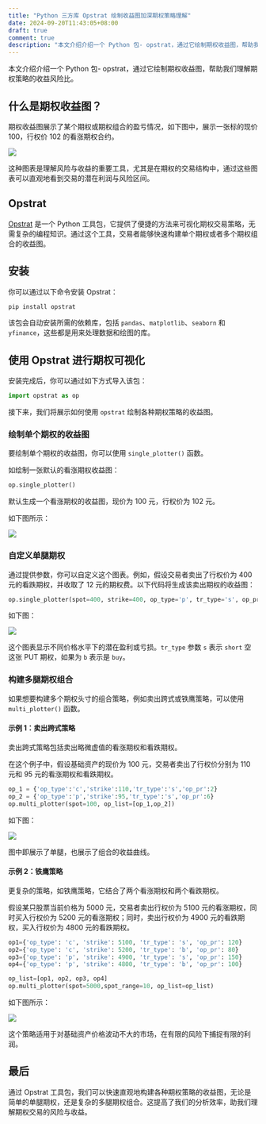 ```yaml
---
title: "Python 三方库 Opstrat 绘制收益图加深期权策略理解"
date: 2024-09-20T11:43:05+08:00
draft: true
comment: true
description: "本文介绍介绍一个 Python 包- opstrat，通过它绘制期权收益图，帮助我们理解期权策略的收益风险比。"
---
```


本文介绍介绍一个 Python 包- opstrat，通过它绘制期权收益图，帮助我们理解期权策略的收益风险比。

## 什么是期权收益图？

期权收益图展示了某个期权或期权组合的盈亏情况，如下图中，展示一张标的现价 100，行权价 102 的看涨期权合约。

![](https://cdn.jsdelivr.net/gh/poloxue/images@2024-09/2024-09-09-visualizing-option-strategy-02.png)

这种图表是理解风险与收益的重要工具，尤其是在期权的交易结构中，通过这些图表可以直观地看到交易的潜在利润与风险区间。

## Opstrat

[Opstrat](https://github.com/hashABCD/opstrat) 是一个 Python 工具包，它提供了便捷的方法来可视化期权交易策略，无需复杂的编程知识。通过这个工具，交易者能够快速构建单个期权或者多个期权组合的收益图。

## 安装

你可以通过以下命令安装 Opstrat：

```bash
pip install opstrat
```

该包会自动安装所需的依赖库，包括 `pandas`、`matplotlib`、`seaborn` 和 `yfinance`，这些都是用来处理数据和绘图的库。

## 使用 Opstrat 进行期权可视化

安装完成后，你可以通过如下方式导入该包：

```python
import opstrat as op
```

接下来，我们将展示如何使用 `opstrat` 绘制各种期权策略的收益图。

### 绘制单个期权的收益图

要绘制单个期权的收益图，你可以使用 `single_plotter()` 函数。

如绘制一张默认的看涨期权收益图：

```python
op.single_plotter()
```

默认生成一个看涨期权的收益图，现价为 100 元，行权价为 102 元。

如下图所示：

![](https://cdn.jsdelivr.net/gh/poloxue/images@2024-09/2024-09-09-visualizing-option-strategy-02.png)

### 自定义单腿期权

通过提供参数，你可以自定义这个图表。例如，假设交易者卖出了行权价为 400 元的看跌期权，并收取了 12 元的期权费。以下代码将生成该卖出期权的收益图：

```python
op.single_plotter(spot=400, strike=400, op_type='p', tr_type='s', op_pr=12)
```

如下图：

![](https://cdn.jsdelivr.net/gh/poloxue/images@2024-09/2024-09-09-visualizing-option-strategy-03.png)

这个图表显示不同价格水平下的潜在盈利或亏损。`tr_type` 参数 `s` 表示 `short` 空这张 PUT 期权，如果为 `b` 表示是 `buy`。

### 构建多腿期权组合

如果想要构建多个期权头寸的组合策略，例如卖出跨式或铁鹰策略，可以使用 `multi_plotter()` 函数。

#### 示例 1：卖出跨式策略

卖出跨式策略包括卖出略微虚值的看涨期权和看跌期权。

在这个例子中，假设基础资产的现价为 100 元，交易者卖出了行权价分别为 110 元和 95 元的看涨期权和看跌期权。

```python
op_1 = {'op_type':'c','strike':110,'tr_type':'s','op_pr':2}
op_2 = {'op_type':'p','strike':95,'tr_type':'s','op_pr':6}
op.multi_plotter(spot=100, op_list=[op_1,op_2])
```

如下图：

![](https://cdn.jsdelivr.net/gh/poloxue/images@2024-09/2024-09-09-visualizing-option-strategy-04.png)

图中即展示了单腿，也展示了组合的收益曲线。

#### 示例 2：铁鹰策略

更复杂的策略，如铁鹰策略，它结合了两个看涨期权和两个看跌期权。

假设某只股票当前价格为 5000 元，交易者卖出行权价为 5100 元的看涨期权，同时买入行权价为 5200 元的看涨期权；同时，卖出行权价为 4900 元的看跌期权，买入行权价为 4800 元的看跌期权。

```python
op1={'op_type': 'c', 'strike': 5100, 'tr_type': 's', 'op_pr': 120}
op2={'op_type': 'c', 'strike': 5200, 'tr_type': 'b', 'op_pr': 80}
op3={'op_type': 'p', 'strike': 4900, 'tr_type': 's', 'op_pr': 150}
op4={'op_type': 'p', 'strike': 4800, 'tr_type': 'b', 'op_pr': 100}

op_list=[op1, op2, op3, op4]
op.multi_plotter(spot=5000,spot_range=10, op_list=op_list)
```
如下图所示：

![](https://cdn.jsdelivr.net/gh/poloxue/images@2024-09/2024-09-09-visualizing-option-strategy-05-v1.png)

这个策略适用于对基础资产价格波动不大的市场，在有限的风险下捕捉有限的利润。

## 最后

通过 Opstrat 工具包，我们可以快速直观地构建各种期权策略的收益图，无论是简单的单腿期权，还是复杂的多腿期权组合。这提高了我们的分析效率，助我们理解期权交易的风险与收益。


